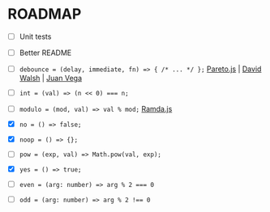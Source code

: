 # ROADMAP

- [ ] Unit tests

- [ ] Better README

- [ ] `debounce = (delay, immediate, fn) => { /* ... */ };` [Pareto.js](https://github.com/concretesolutions/pareto.js/#debounce) | [David Walsh](https://davidwalsh.name/javascript-debounce-function) | [Juan Vega](https://www.freecodecamp.org/news/debounce-explained-how-to-make-your-javascript-wait-for-your-user-to-finish-typing-2/)

- [ ] `int = (val) => (n << 0) === n;`

- [ ] `modulo = (mod, val) => val % mod;` [Ramda.js](https://ramdajs.com/docs/#modulo)

- [x] `no = () => false;`

- [x] `noop = () => {};`

- [ ] `pow = (exp, val) => Math.pow(val, exp);`

- [x] `yes = () => true;`

- [ ] `even = (arg: number) => arg % 2 === 0`

- [ ] `odd = (arg: number) => arg % 2 !== 0`
